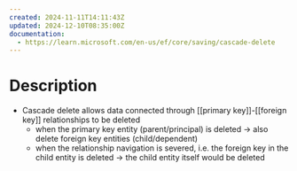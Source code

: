 ```yaml
---
created: 2024-11-11T14:11:43Z
updated: 2024-12-10T08:35:00Z
documentation:
  - https://learn.microsoft.com/en-us/ef/core/saving/cascade-delete
---
```

# Description
- Cascade delete allows data connected through [[primary key]]-[[foreign key]] relationships to be deleted
	- when the primary key entity (parent/principal) is deleted -> also delete foreign key entities (child/dependent)
	- when the relationship navigation is severed, i.e. the foreign key in the child entity is deleted -> the child entity itself would be deleted